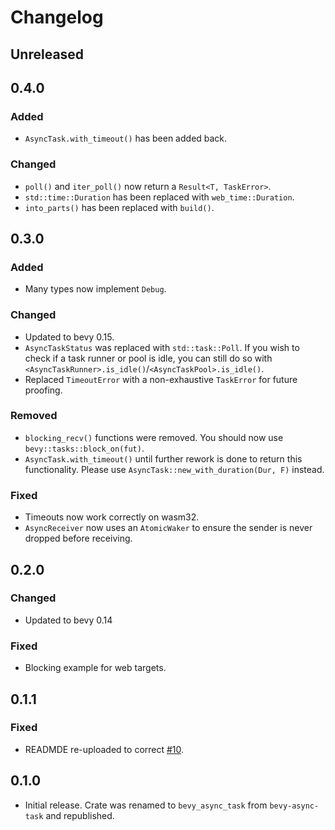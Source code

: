 # Changelog

<!-- Instructions

This changelog follows the patterns described here: <https://keepachangelog.com/en/1.0.0/>.

Subheadings to categorize changes are `added, changed, deprecated, removed, fixed, security`.

-->

## Unreleased

## 0.4.0

### Added

- `AsyncTask.with_timeout()` has been added back.

### Changed

- `poll()` and `iter_poll()` now return a `Result<T, TaskError>`.
- `std::time::Duration` has been replaced with `web_time::Duration`.
- `into_parts()` has been replaced with `build()`.

## 0.3.0

### Added

- Many types now implement `Debug`.

### Changed

- Updated to bevy 0.15.
- `AsyncTaskStatus` was replaced with `std::task::Poll`. If you wish to check if a task runner or pool is idle, you can still do so with `<AsyncTaskRunner>.is_idle()`/`<AsyncTaskPool>.is_idle()`.
- Replaced `TimeoutError` with a non-exhaustive `TaskError` for future proofing.

### Removed

- `blocking_recv()` functions were removed. You should now use `bevy::tasks::block_on(fut)`.
- `AsyncTask.with_timeout()` until further rework is done to return this functionality. Please use `AsyncTask::new_with_duration(Dur, F)` instead.

### Fixed

- Timeouts now work correctly on wasm32.
- `AsyncReceiver` now uses an `AtomicWaker` to ensure the sender is never dropped before receiving.

## 0.2.0

### Changed

- Updated to bevy 0.14

### Fixed

- Blocking example for web targets.

## 0.1.1

### Fixed

- READMDE re-uploaded to correct [#10](https://github.com/loopystudios/bevy_async_task/issues/10).

## 0.1.0

- Initial release. Crate was renamed to `bevy_async_task` from `bevy-async-task` and republished.
